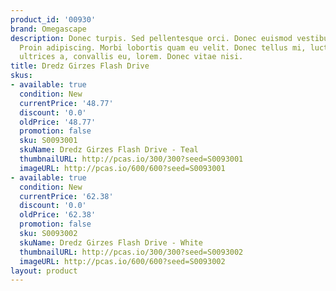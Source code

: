 ```yaml
---
product_id: '00930'
brand: Omegascape
description: Donec turpis. Sed pellentesque orci. Donec euismod vestibulum massa.
  Proin adipiscing. Morbi lobortis quam eu velit. Donec tellus mi, luctus sit amet,
  ultrices a, convallis eu, lorem. Donec vitae nisi.
title: Dredz Girzes Flash Drive
skus:
- available: true
  condition: New
  currentPrice: '48.77'
  discount: '0.0'
  oldPrice: '48.77'
  promotion: false
  sku: S0093001
  skuName: Dredz Girzes Flash Drive - Teal
  thumbnailURL: http://pcas.io/300/300?seed=S0093001
  imageURL: http://pcas.io/600/600?seed=S0093001
- available: true
  condition: New
  currentPrice: '62.38'
  discount: '0.0'
  oldPrice: '62.38'
  promotion: false
  sku: S0093002
  skuName: Dredz Girzes Flash Drive - White
  thumbnailURL: http://pcas.io/300/300?seed=S0093002
  imageURL: http://pcas.io/600/600?seed=S0093002
layout: product
---
```

